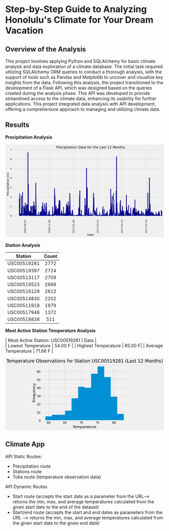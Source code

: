 # Step-by-Step Guide to Analyzing Honolulu's Climate for Your Dream Vacation

## Overview of the Analysis

This project involves applying Python and SQLAlchemy for basic climate analysis and data exploration of a climate database. The initial task required utilizing SQLAlchemy ORM queries to conduct a thorough analysis, with the support of tools such as Pandas and Matplotlib to uncover and visualize key insights from the data. Following this analysis, the project transitioned to the development of a Flask API, which was designed based on the queries created during the analysis phase. This API was developed to provide streamlined access to the climate data, enhancing its usability for further applications. This project integrated data analysis with API development, offering a comprehensive approach to managing and utilizing climate data.

## Results

**Precipitation Analysis**

![Precipitation Graph](SurfsUp/Images/Precipitatoin_Data.png)

**Station Analysis**

| Station | Count |
| ------------- |:-------------:|
| USC00519281 | 2772 | 
| USC00519397 | 2724 | 
| USC00513117 | 2709 | 
| USC00519523 | 2669 | 
| USC00516128 | 2612 | 
| USC00514830 | 2202 | 
| USC00511918 | 1979 |  
| USC00517948 | 1372 | 
| USC00518838 | 511 | 

**Most Active Station Temperature Analysis**

| Most Active Station: USC00519281 | Data |  
| Lowest Temperature | 54.00 F |
| Highest Temperature | 85.00 F|
| Average Temperature | 71.66 F |

![tobs Graph](SurfsUp/Images/tobs.png)
 
 ## Climate App 

API Static Routes:
* Precipitation route
* Stations route
* Tobs route (temperature observation data)
  
API Dynamic Routes
* Start route (accepts the start date as a parameter from the URL--> returns the min, max, and average temperatures calculated from the given start date to the end of the dataset)
* Start/end route (accepts the start and end dates as parameters from the URL --> returns the min, max, and average temperatures calculated from the given start date to the given end date)

